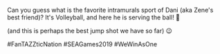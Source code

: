 Can you guess what is the favorite intramurals sport of Dani (aka Zene's best friend)? It's Volleyball, and here he is serving the ball! 🙂

(and this is perhaps the best jump shot we have so far) 😉

#FanTAZZticNation #SEAGames2019 #WeWinAsOne